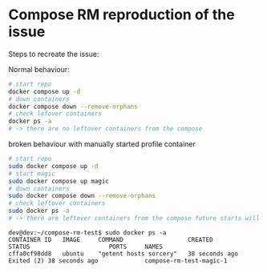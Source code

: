 # Compose RM reproduction of the issue


Steps to recreate the issue:

Normal behaviour:
````bash
# start repo
docker compose up -d
# down containers
docker compose down --remove-orphans
# check lefover containers
docker ps -a
# -> there are no leftover containers from the compose
````

broken behaviour with manually started profile container


````bash
# start repo
sudo docker compose up -d
# start magic
sudo docker compose up magic
# down containers
sudo docker compose down --remove-orphans
# check leftover containers
sudo docker ps -a
# -> there are leftover containers from the compose future starts will die with network issues
````
````output
dev@dev:~/compose-rm-test$ sudo docker ps -a
CONTAINER ID   IMAGE     COMMAND                  CREATED          STATUS                      PORTS     NAMES
cffa0cf98dd8   ubuntu    "getent hosts sorcery"   38 seconds ago   Exited (2) 38 seconds ago             compose-rm-test-magic-1
````
